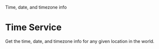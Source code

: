 Time, date, and timezone info

# Time Service

Get the time, date, and timezone info for any given location in the world. 
